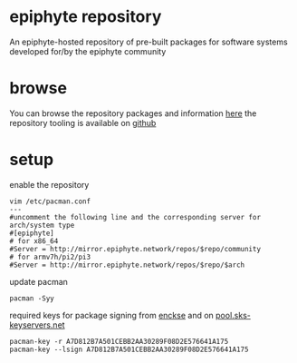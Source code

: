 epiphyte repository
===

An epiphyte-hosted repository of pre-built packages for software systems developed for/by the epiphyte community

# browse

You can browse the repository packages and information [here](https://mirror.epiphyte.network/repos/index.html) the repository tooling is available on [github](https://github.com/epiphyte/repository)

# setup

enable the repository
```
vim /etc/pacman.conf
---
#uncomment the following line and the corresponding server for arch/system type
#[epiphyte]
# for x86_64
#Server = http://mirror.epiphyte.network/repos/$repo/community
# for armv7h/pi2/pi3
#Server = http://mirror.epiphyte.network/repos/$repo/$arch
```

update pacman
```
pacman -Syy
```

required keys for package signing from [enckse](https://github.com/enckse) and on [pool.sks-keyservers.net](http://pool.sks-keyservers.net/pks/lookup?op=vindex&fingerprint=on&search=0xF08D2E576641A175)
```
pacman-key -r A7D812B7A501CEBB2AA30289F08D2E576641A175
pacman-key --lsign A7D812B7A501CEBB2AA30289F08D2E576641A175
```

